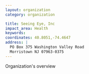 ```yaml
---
layout: organization
category: organization

title: Seeing Eye, Inc
impact_area: Health
keywords: 
coordinates: 40.8051,-74.4647
address: |
  PO Box 375 Washington Valley Road
  Morristown NJ 07963-0375
---
```

Organization's overview
